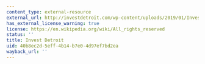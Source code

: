 ```yaml
---
content_type: external-resource
external_url: http://investdetroit.com/wp-content/uploads/2019/01/Invest_Detroit_2015_Annual_Report.pdf
has_external_license_warning: true
license: https://en.wikipedia.org/wiki/All_rights_reserved
status: ''
title: Invest Detroit
uid: 40b8ec2d-5eff-4b14-b7e0-4d97ef7bd2ea
wayback_url: ''
---
```

